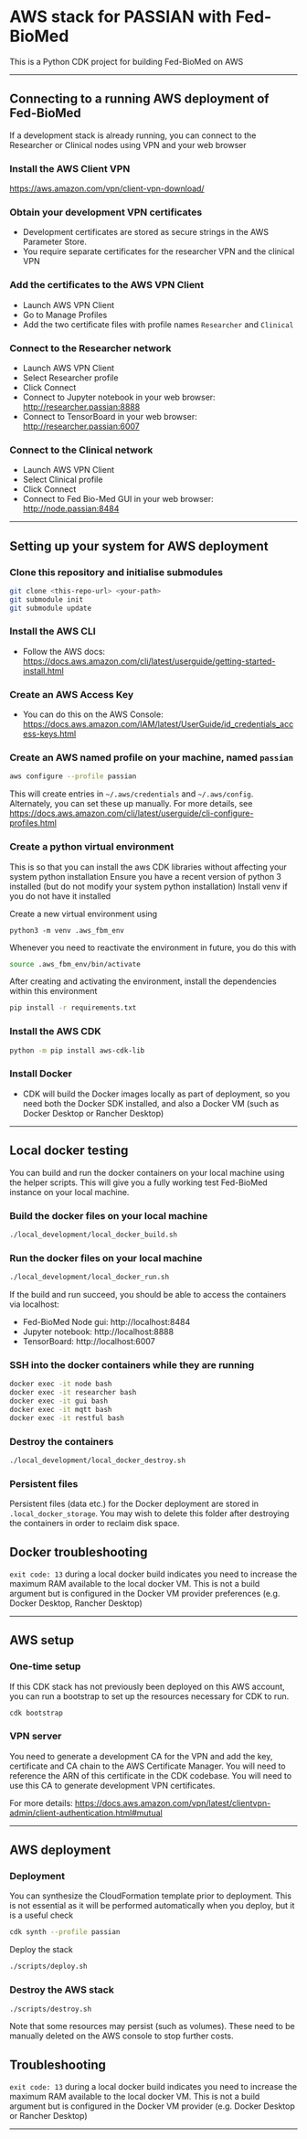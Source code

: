 # AWS stack for PASSIAN with Fed-BioMed

This is a Python CDK project for building Fed-BioMed on AWS

---
## Connecting to a running AWS deployment of Fed-BioMed

If a development stack is already running, you can connect to the Researcher or Clinical nodes
using VPN and your web browser


### Install the AWS Client VPN
https://aws.amazon.com/vpn/client-vpn-download/

### Obtain your development VPN certificates

- Development certificates are stored as secure strings in the AWS Parameter Store. 
- You require separate certificates for the researcher VPN and the clinical VPN

### Add the certificates to the AWS VPN Client
- Launch AWS VPN Client 
- Go to Manage Profiles
- Add the two certificate files with profile names `Researcher` and `Clinical`

### Connect to the Researcher network
- Launch AWS VPN Client 
- Select Researcher profile
- Click Connect
- Connect to Jupyter notebook in your web browser: http://researcher.passian:8888
- Connect to TensorBoard in your web browser: http://researcher.passian:6007

### Connect to the Clinical network

- Launch AWS VPN Client 
- Select Clinical profile
- Click Connect
- Connect to Fed Bio-Med GUI in your web browser: http://node.passian:8484

---
## Setting up your system for AWS deployment

### Clone this repository and initialise submodules
   ```bash
   git clone <this-repo-url> <your-path>
   git submodule init
   git submodule update
   ```
### Install the AWS CLI
- Follow the AWS docs: https://docs.aws.amazon.com/cli/latest/userguide/getting-started-install.html

### Create an AWS Access Key
- You can do this on the AWS Console: https://docs.aws.amazon.com/IAM/latest/UserGuide/id_credentials_access-keys.html

### Create an AWS named profile on your machine, named `passian`
```bash
aws configure --profile passian 
```
This will create entries in `~/.aws/credentials` and `~/.aws/config`. Alternately, you can set 
these up manually. For more details, see https://docs.aws.amazon.com/cli/latest/userguide/cli-configure-profiles.html

### Create a python virtual environment
 
This is so that you can install the aws CDK libraries without affecting your system python installation 
Ensure you have a recent version of python 3 installed (but do not modify your system python installation)
Install venv if you do not have it installed

Create a new virtual environment using
```
python3 -m venv .aws_fbm_env
```

Whenever you need to reactivate the environment in future, you do this with 
```bash
source .aws_fbm_env/bin/activate
```

After creating and activating the environment, install the dependencies within this environment
```bash
pip install -r requirements.txt
```
   
### Install the AWS CDK
```bash
python -m pip install aws-cdk-lib
```

### Install Docker
- CDK will build the Docker images locally as part of deployment, so you need both the Docker SDK installed, and also a Docker VM (such as Docker Desktop or Rancher Desktop)

---

## Local docker testing 

You can build and run the docker containers on your local machine using the helper scripts.
This will give you a fully working test Fed-BioMed instance on your local machine.

### Build the docker files on your local machine
```bash
./local_development/local_docker_build.sh
```

### Run the docker files on your local machine
```bash
./local_development/local_docker_run.sh
```

If the build and run succeed, you should be able to access the containers via localhost:
  - Fed-BioMed Node gui: http://localhost:8484
  - Jupyter notebook: http://localhost:8888
  - TensorBoard: http://localhost:6007

### SSH into the docker containers while they are running
```bash
docker exec -it node bash
docker exec -it researcher bash
docker exec -it gui bash
docker exec -it mqtt bash
docker exec -it restful bash
```

### Destroy the containers
```bash
./local_development/local_docker_destroy.sh
```

### Persistent files

Persistent files (data etc.) for the Docker deployment are stored in `.local_docker_storage`. You 
may wish to delete this folder after destroying the containers in order to reclaim disk space.

## Docker troubleshooting

`exit code: 13` during a local docker build indicates you need to increase the maximum RAM 
available to the local docker VM. This is not a build argument but is configured in the Docker VM
provider preferences (e.g. Docker Desktop, Rancher Desktop)

---

## AWS setup  

### One-time setup

If this CDK stack has not previously been deployed on this AWS account, you can run a bootstrap to
set up the resources necessary for CDK to run.
```bash
cdk bootstrap
```

### VPN server 

You need to generate a development CA for the VPN and add the key, certificate and CA chain to the
AWS Certificate Manager. You will need to reference the ARN of this certificate in the CDK
codebase. You will need to use this CA to generate development VPN certificates.

For more details: https://docs.aws.amazon.com/vpn/latest/clientvpn-admin/client-authentication.html#mutual

---

## AWS deployment  

### Deployment

You can synthesize the CloudFormation template prior to deployment. This is not essential as it 
will be performed automatically when you deploy, but it is a useful check  

```bash
cdk synth --profile passian
```

Deploy the stack
```bash
./scripts/deploy.sh
```

### Destroy the AWS stack
```bash
./scripts/destroy.sh
```
Note that some resources may persist (such as volumes). These need to be manually deleted on the
AWS console to stop further costs.


## Troubleshooting

`exit code: 13` during a local docker build indicates you need to increase the maximum RAM 
available to the local docker VM. This is not a build argument but is configured in the Docker VM
provider (e.g. Docker Desktop or Rancher Desktop)

---
